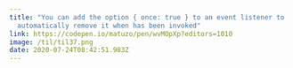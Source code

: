 ```yaml
---
title: "You can add the option { once: true } to an event listener to
  automatically remove it when has been invoked"
link: https://codepen.io/matuzo/pen/wvMOpXp?editors=1010
image: /til/til37.png
date: 2020-07-24T08:42:51.983Z
---
```

